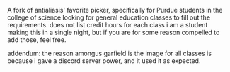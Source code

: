  A fork of antialiasis' favorite picker, specifically for Purdue students in the college of science looking for general education classes to fill out the requirements. does not list credit hours for each class i am a student making this in a single night, but if you are for some reason compelled to add those, feel free.

addendum: the reason amongus garfield is the image for all classes is because i gave a discord server power, and it used it as expected.
